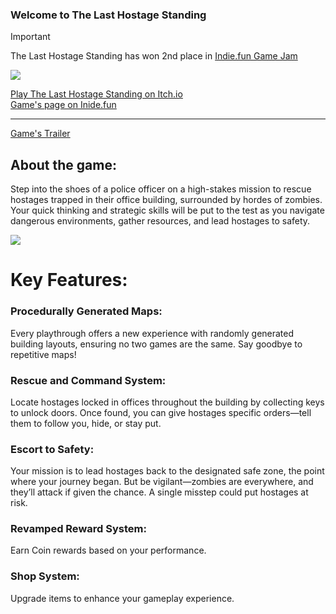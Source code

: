 ### Welcome to The Last Hostage Standing

> [!IMPORTANT]
>The Last Hostage Standing has won 2nd place in [Indie.fun Game Jam](https://itch.io/jam/indiefun-game-jam)

![](https://img.itch.zone/aW1nLzIwMjEyOTIwLmpwZw==/315x250%23c/vI9laT.jpg)


[Play The Last Hostage Standing on Itch.io](https://khalilakm.itch.io/the-last-hostage-standing)  
[Game's page on Inide.fun](https://indie.fun/game-MEFZ-AEW5)

----
[Game's Trailer](https://www.youtube.com/watch?v=_n7A3O-F3gI)

## About the game: 

Step into the shoes of a police officer on a high-stakes mission to rescue hostages trapped in their office building, surrounded by hordes of zombies. Your quick thinking and strategic skills will be put to the test as you navigate dangerous environments, gather resources, and lead hostages to safety.



![](https://i3.ytimg.com/vi/_n7A3O-F3gI/maxresdefault.jpg)

# Key Features:
### Procedurally Generated Maps:

Every playthrough offers a new experience with randomly generated building layouts, ensuring no two games are the same. Say goodbye to repetitive maps!

### Rescue and Command System:

Locate hostages locked in offices throughout the building by collecting keys to unlock doors. Once found, you can give hostages specific orders—tell them to follow you, hide, or stay put.

### Escort to Safety:

Your mission is to lead hostages back to the designated safe zone, the point where your journey began. But be vigilant—zombies are everywhere, and they’ll attack if given the chance. A single misstep could put hostages at risk.

### Revamped Reward System:

 Earn Coin rewards based on your performance.
 
### Shop System:

  Upgrade items to enhance your gameplay experience.


